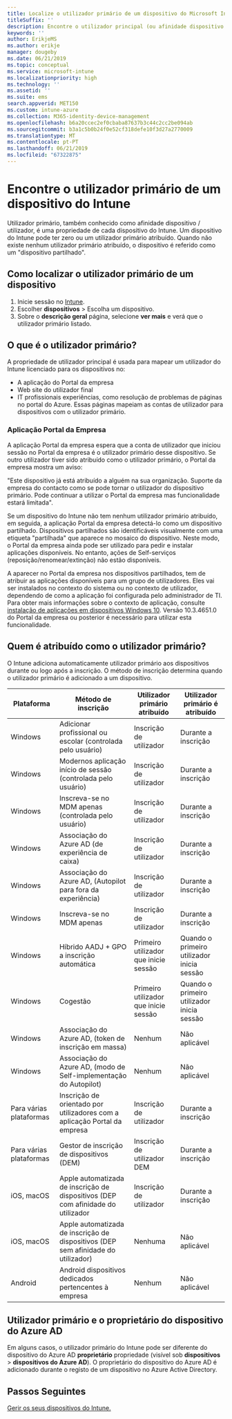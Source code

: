 ```yaml
---
title: Localize o utilizador primário de um dispositivo do Microsoft Intune.
titleSuffix: ''
description: Encontre o utilizador principal (ou afinidade dispositivo / utilizador) de um dispositivo do Intune.
keywords: ''
author: ErikjeMS
ms.author: erikje
manager: dougeby
ms.date: 06/21/2019
ms.topic: conceptual
ms.service: microsoft-intune
ms.localizationpriority: high
ms.technology: ''
ms.assetid: ''
ms.suite: ems
search.appverid: MET150
ms.custom: intune-azure
ms.collection: M365-identity-device-management
ms.openlocfilehash: b6a20ccec2ef0cbaba87637b3c44c2cc2be094ab
ms.sourcegitcommit: b3a1c5b0b24f0e52cf318defe10f3d27a2770009
ms.translationtype: MT
ms.contentlocale: pt-PT
ms.lasthandoff: 06/21/2019
ms.locfileid: "67322875"
---
```

# <a name="find-the-primary-user-of-an-intune-device"></a>Encontre o utilizador primário de um dispositivo do Intune

Utilizador primário, também conhecido como afinidade dispositivo / utilizador, é uma propriedade de cada dispositivo do Intune. Um dispositivo do Intune pode ter zero ou um utilizador primário atribuído. Quando não existe nenhum utilizador primário atribuído, o dispositivo é referido como um "dispositivo partilhado".

## <a name="how-to-find-a-devices-primary-user"></a>Como localizar o utilizador primário de um dispositivo

1. Inicie sessão no [Intune](https://go.microsoft.com/fwlink/?linkid=2090973).
2. Escolher **dispositivos** > Escolha um dispositivo.
3. Sobre o **descrição geral** página, selecione **ver mais** e verá que o utilizador primário listado.

## <a name="what-is-the-primary-user"></a>O que é o utilizador primário?
A propriedade de utilizador principal é usada para mapear um utilizador do Intune licenciado para os dispositivos no:
- A aplicação do Portal da empresa
- Web site do utilizador final
- IT profissionais experiências, como resolução de problemas de páginas no portal do Azure. Essas páginas mapeiam as contas de utilizador para dispositivos com o utilizador primário.    

### <a name="company-portal-app"></a>Aplicação Portal da Empresa
A aplicação Portal da empresa espera que a conta de utilizador que iniciou sessão no Portal da empresa é o utilizador primário desse dispositivo. Se outro utilizador tiver sido atribuído como o utilizador primário, o Portal da empresa mostra um aviso:

"Este dispositivo já está atribuído a alguém na sua organização. Suporte da empresa do contacto como se pode tornar o utilizador do dispositivo primário. Pode continuar a utilizar o Portal da empresa mas funcionalidade estará limitada".

Se um dispositivo do Intune não tem nenhum utilizador primário atribuído, em seguida, a aplicação Portal da empresa detectá-lo como um dispositivo partilhado. Dispositivos partilhados são identificáveis visualmente com uma etiqueta "partilhada" que aparece no mosaico do dispositivo. Neste modo, o Portal da empresa ainda pode ser utilizado para pedir e instalar aplicações disponíveis. No entanto, ações de Self-serviços (reposição/renomear/extinção) não estão disponíveis.  

A aparecer no Portal da empresa nos dispositivos partilhados, tem de atribuir as aplicações disponíveis para um grupo de utilizadores. Eles vai ser instalados no contexto do sistema ou no contexto de utilizador, dependendo de como a aplicação foi configurada pelo administrador de TI. Para obter mais informações sobre o contexto de aplicação, consulte [instalação de aplicações em dispositivos Windows 10](apps-windows-10-app-deploy.md#installing-apps-on-windows-10-devices). Versão 10.3.4651.0 do Portal da empresa ou posterior é necessário para utilizar esta funcionalidade.


## <a name="who-is-assigned-as-the-primary-user"></a>Quem é atribuído como o utilizador primário?
O Intune adiciona automaticamente utilizador primário aos dispositivos durante ou logo após a inscrição. O método de inscrição determina quando o utilizador primário é adicionado a um dispositivo.

| Plataforma | Método de inscrição | Utilizador primário atribuído | Utilizador primário é atribuído |
| ---- | ---- | ---- | ---- |
| Windows | Adicionar profissional ou escolar (controlada pelo usuário) | Inscrição de utilizador | Durante a inscrição |   
| Windows | Modernos aplicação início de sessão (controlada pelo usuário) | Inscrição de utilizador | Durante a inscrição | 
| Windows | Inscreva-se no MDM apenas (controlada pelo usuário) | Inscrição de utilizador | Durante a inscrição | 
| Windows | Associação do Azure AD (de experiência de caixa) | Inscrição de utilizador | Durante a inscrição | 
| Windows | Associação do Azure AD, (Autopilot para fora da experiência) | Inscrição de utilizador | Durante a inscrição | 
| Windows | Inscreva-se no MDM apenas | Inscrição de utilizador | Durante a inscrição | 
| Windows | Híbrido AADJ + GPO a inscrição automática | Primeiro utilizador que inicie sessão | Quando o primeiro utilizador inicia sessão | 
| Windows | Cogestão | Primeiro utilizador que inicie sessão | Quando o primeiro utilizador inicia sessão | 
| Windows | Associação do Azure AD, (token de inscrição em massa) | Nenhum | Não aplicável | 
| Windows | Associação do Azure AD, (modo de Self-implementação do Autopilot) | Nenhum | Não aplicável | 
| Para várias plataformas | Inscrição de orientado por utilizadores com a aplicação Portal da empresa | Inscrição de utilizador | Durante a inscrição |
| Para várias plataformas | Gestor de inscrição de dispositivos (DEM) | Inscrição de utilizador DEM | Durante a inscrição |
| iOS, macOS | Apple automatizada de inscrição de dispositivos (DEP com afinidade do utilizador | Inscrição de utilizador | Durante a inscrição |
| iOS, macOS | Apple automatizada de inscrição de dispositivos (DEP sem afinidade do utilizador) | Nenhuma | Não aplicável |
| Android | Android dispositivos dedicados pertencentes à empresa | Nenhum | Não aplicável |

## <a name="primary-user-and-azure-ad-device-owner"></a>Utilizador primário e o proprietário do dispositivo do Azure AD
Em alguns casos, o utilizador primário do Intune pode ser diferente do dispositivo do Azure AD **proprietário** propriedade (visível sob **dispositivos** > **dispositivos do Azure AD**). O proprietário do dispositivo do Azure AD é adicionado durante o registo de um dispositivo no Azure Active Directory.

## <a name="next-steps"></a>Passos Seguintes
[Gerir os seus dispositivos do Intune.](device-management.md)
